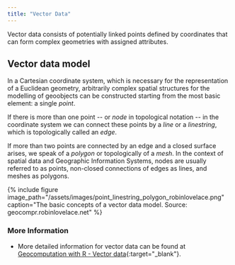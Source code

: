 ```yaml
---
title: "Vector Data"
---
```


Vector data consists of potentially linked points defined by coordinates that can form complex geometries with assigned attributes.


## Vector data model

In a Cartesian coordinate system, which is necessary for the representation of a Euclidean geometry, 
arbitrarily complex spatial structures for the modelling of geoobjects can be constructed starting from the most basic element: a single _point_.

If there is more than one point -- or _node_ in topological notation -- in the coordinate system we can connect these points by a _line_ or a _linestring_, which is topologically called an _edge_.

If more than two points are connected by an edge and a closed surface arises, we speak of a _polygon_ or topologically of a _mesh_. 
In the context of spatial data and Geographic Information Systems, nodes are usually referred to as points, non-closed connections of edges as lines, and meshes as polygons.


{% include figure image_path="/assets/images/point_linestring_polygon_robinlovelace.png" caption="The basic concepts of a vector data model. Source: geocompr.robinlovelace.net" %}



### More Information

* More detailed information for vector data can be found at [Geocomputation with R - Vector data](https://geocompr.robinlovelace.net/spatial-class.html#vector-data){:target="_blank"}.


<!-- more examples to be added in some bright future -->
